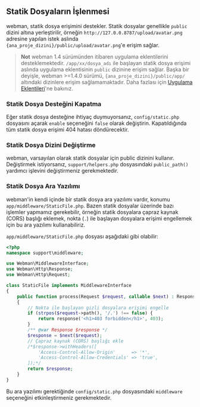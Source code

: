 ## Statik Dosyaların İşlenmesi
webman, statik dosya erişimini destekler. Statik dosyalar genellikle `public` dizini altına yerleştirilir, örneğin `http://127.0.0.8787/upload/avatar.png` adresine yapılan istek aslında `{ana_proje_dizini}/public/upload/avatar.png`'e erişim sağlar.

> **Not**
> webman 1.4 sürümünden itibaren uygulama eklentilerini desteklemektedir. `/app/xx/dosya_adı` ile başlayan statik dosya erişimi aslında uygulama eklentisinin `public` dizinine erişim sağlar. Başka bir deyişle, webman >=1.4.0 sürümü, `{ana_proje_dizini}/public/app/` altındaki dizinlere erişim sağlamamaktadır.
> Daha fazlası için [Uygulama Eklentileri](./plugin/app.md)'ne bakınız.

### Statik Dosya Desteğini Kapatma
Eğer statik dosya desteğine ihtiyaç duymuyorsanız, `config/static.php` dosyasını açarak `enable` seçeneğini `false` olarak değiştirin. Kapatıldığında tüm statik dosya erişimi 404 hatası döndürecektir.

### Statik Dosya Dizini Değiştirme
webman, varsayılan olarak statik dosyalar için public dizinini kullanır. Değiştirmek istiyorsanız, `support/helpers.php` dosyasındaki `public_path()` yardımcı işlevini değiştirmeniz gerekmektedir.

### Statik Dosya Ara Yazılımı
webman'in kendi içinde bir statik dosya ara yazılımı vardır, konumu `app/middleware/StaticFile.php`.
Bazen statik dosyalar üzerinde bazı işlemler yapmamız gerekebilir, örneğin statik dosyalara çapraz kaynak (CORS) başlığı eklemek, nokta (`.`) ile başlayan dosyalara erişimi engellemek için bu ara yazılımı kullanabiliriz.

`app/middleware/StaticFile.php` dosyası aşağıdaki gibi olabilir:
```php
<?php
namespace support\middleware;

use Webman\MiddlewareInterface;
use Webman\Http\Response;
use Webman\Http\Request;

class StaticFile implements MiddlewareInterface
{
    public function process(Request $request, callable $next) : Response
    {
        // Nokta ile başlayan gizli dosyalara erişimi engelle
        if (strpos($request->path(), '/.') !== false) {
            return response('<h1>403 forbidden</h1>', 403);
        }
        /** @var Response $response */
        $response = $next($request);
        // Çapraz kaynak (CORS) başlığı ekle
        /*$response->withHeaders([
            'Access-Control-Allow-Origin'      => '*',
            'Access-Control-Allow-Credentials' => 'true',
        ]);*/
        return $response;
    }
}
```
Bu ara yazılımı gerektiğinde `config/static.php` dosyasındaki `middleware` seçeneğini etkinleştirmeniz gerekmektedir.
